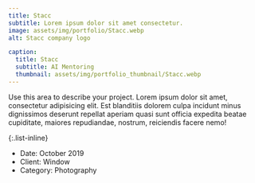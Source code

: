 ```yaml
---
title: Stacc
subtitle: Lorem ipsum dolor sit amet consectetur.
image: assets/img/portfolio/Stacc.webp
alt: Stacc company logo

caption:
  title: Stacc
  subtitle: AI Mentoring
  thumbnail: assets/img/portfolio_thumbnail/Stacc.webp
---
```

Use this area to describe your project. Lorem ipsum dolor sit amet, consectetur adipisicing elit. Est blanditiis dolorem culpa incidunt minus dignissimos deserunt repellat aperiam quasi sunt officia expedita beatae cupiditate, maiores repudiandae, nostrum, reiciendis facere nemo!

{:.list-inline}
- Date: October 2019
- Client: Window
- Category: Photography

